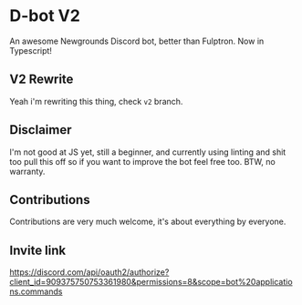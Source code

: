 # D-bot V2
An awesome Newgrounds Discord bot, better than Fulptron. Now in Typescript!

## V2 Rewrite
Yeah i'm rewriting this thing, check `v2` branch.

## Disclaimer
I'm not good at JS yet, still a beginner, and currently using linting and shit too pull this off so if you want to improve the bot feel free too. BTW, no warranty.

## Contributions
Contributions are very much welcome, it's about everything by everyone.

## Invite link
https://discord.com/api/oauth2/authorize?client_id=909375750753361980&permissions=8&scope=bot%20applications.commands